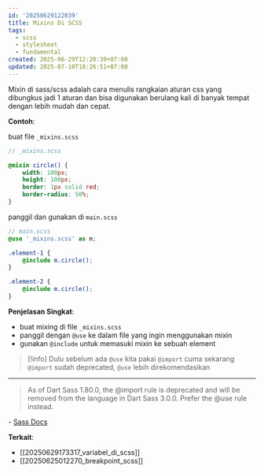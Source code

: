 ```yaml
---
id: '20250629122039'
title: Mixins Di SCSS
tags:
  - scss
  - stylesheet
  - fundamental
created: 2025-06-29T12:20:39+07:00
updated: 2025-07-10T18:26:51+07:00
---
```


Mixin di sass/scss adalah cara menulis rangkaian aturan css yang dibungkus jadi 1 aturan dan bisa digunakan berulang kali di banyak tempat dengan lebih mudah dan cepat.

**Contoh**:

buat file `_mixins.scss`

```scss
// _mixins.scss

@mixin circle() {
	width: 100px;
	height: 100px;
	border: 1px solid red;
	border-radius: 50%;
}
```

panggil dan gunakan di `main.scss`

```scss
// main.scss
@use '_mixins.scss' as m;

.element-1 {
	@include m.circle();
}

.element-2 {
	@include m.circle();
}
```

**Penjelasan Singkat**:

- buat mixing di file `_mixins.scss`
- panggil dengan `@use` ke dalam file yang ingin menggunakan mixin
- gunakan `@include` untuk memasuki mixin ke sebuah element

> [!info]
> Dulu sebelum ada `@use` kita pakai `@import` cuma sekarang `@import` sudah deprecated, `@use` lebih direkomendasikan

---

> As of Dart Sass 1.80.0, the @import rule is deprecated and will be removed from the language in Dart Sass 3.0.0. Prefer the @use rule instead.

\- [Sass Docs](https://sass-lang.com/documentation/at-rules/import/)

**Terkait**:

- [[20250629173317_variabel_di_scss]]
- [[20250625012270_breakpoint_scss]]

